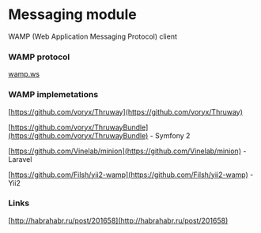 Messaging module
================================

WAMP (Web Application Messaging Protocol) client

### WAMP protocol

[wamp.ws](http://wamp.ws/)

### WAMP implemetations

[https://github.com/voryx/Thruway](https://github.com/voryx/Thruway)

[https://github.com/voryx/ThruwayBundle](https://github.com/voryx/ThruwayBundle) - Symfony 2

[https://github.com/Vinelab/minion](https://github.com/Vinelab/minion) - Laravel

[https://github.com/Filsh/yii2-wamp](https://github.com/Filsh/yii2-wamp) - Yii2

### Links

[http://habrahabr.ru/post/201658](http://habrahabr.ru/post/201658)





